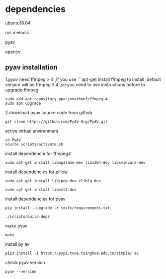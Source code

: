 # dependencies
ubuntu18.04

ros melodic

pyav

opencv

## pyav installation
1.pyav need ffmpeg > 4 ,if you use ```apt-get install ffmpeg to install ,default version will be ffmpeg 3.4 ,so you need to use instructions before to upgrade ffmpeg
```
sudo add-apt-repository ppa:jonathonf/ffmpeg-4
sudo apt upgrade
```
2.download pyav source code from github
```
git clone https://github.com/PyAV-Org/PyAV.git
````
active virtual envirenment
```
cd PyAV
source scripts/activate.sh
```
install dependencie for ffmpeg4
```
sudo apt-get install libmp3lame-dev libx264-dev libxvidcore-dev
```
install dependencies for pillow
```
sudo apt-get install libjpeg-dev zlib1g-dev

sudo apt-get install libxml2-dev
```
install dependencies for pyav
```
pip install --upgrade -r tests/requirements.txt

./scripts/build-deps
```
make pyav
```
make
```
install py av
```
pip3 install -i https://pypi.tuna.tsinghua.edu.cn/simple/ av

```
check pyav version
```
pyav --version
```
